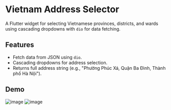 # Vietnam Address Selector

A Flutter widget for selecting Vietnamese provinces, districts, and wards using cascading dropdowns with `dio` for data fetching.

## Features
- Fetch data from JSON using `dio`.
- Cascading dropdowns for address selection.
- Returns full address string (e.g., "Phường Phúc Xá, Quận Ba Đình, Thành phố Hà Nội").

## Demo

![image](https://github.com/user-attachments/assets/f6df9344-19c5-4f2a-a07c-5f0caec9772f)
![image](https://github.com/user-attachments/assets/370e5735-6e65-4954-b981-c88e58a0098a)
